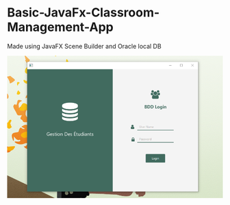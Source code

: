 # Basic-JavaFx-Classroom-Management-App

Made using JavaFX Scene Builder and Oracle local DB

![alt text](https://github.com/A-M-Amine/Basic-JavaFx-Classroom-Management-App/blob/main/Capture/Login.png)
